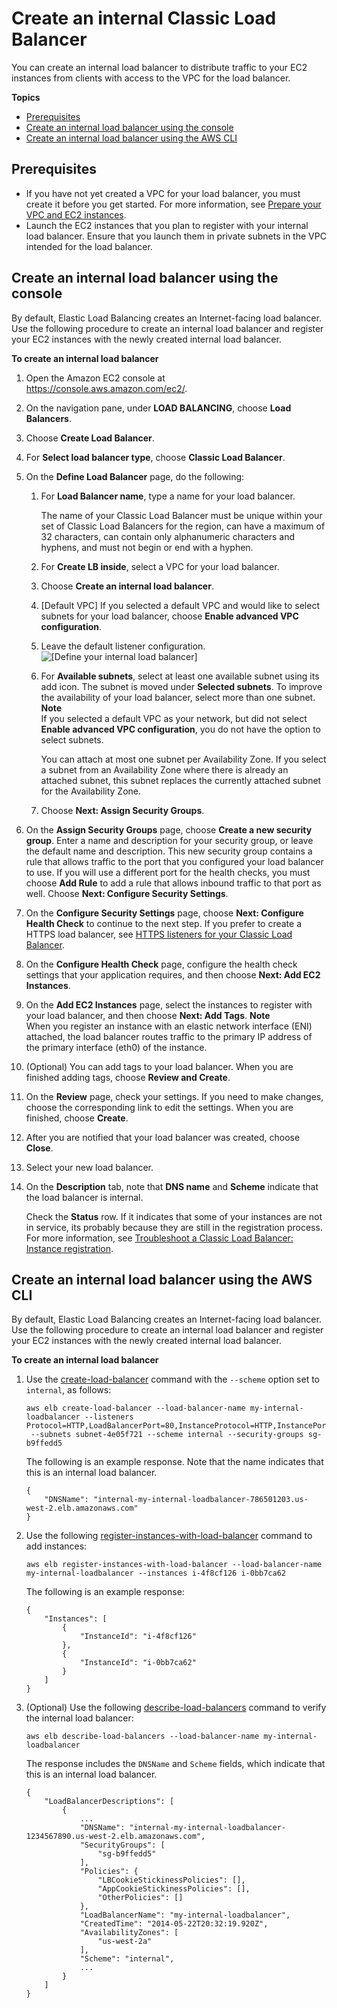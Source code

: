 # Create an internal Classic Load Balancer<a name="elb-create-internal-load-balancer"></a>

You can create an internal load balancer to distribute traffic to your EC2 instances from clients with access to the VPC for the load balancer\.

**Topics**
+ [Prerequisites](#create-internal-lb-prereq)
+ [Create an internal load balancer using the console](#create-internal-lb)
+ [Create an internal load balancer using the AWS CLI](#create-internal-lb-cli)

## Prerequisites<a name="create-internal-lb-prereq"></a>
+ If you have not yet created a VPC for your load balancer, you must create it before you get started\. For more information, see [Prepare your VPC and EC2 instances](elb-backend-instances.md#set-up-ec2)\.
+ Launch the EC2 instances that you plan to register with your internal load balancer\. Ensure that you launch them in private subnets in the VPC intended for the load balancer\.

## Create an internal load balancer using the console<a name="create-internal-lb"></a>

By default, Elastic Load Balancing creates an Internet\-facing load balancer\. Use the following procedure to create an internal load balancer and register your EC2 instances with the newly created internal load balancer\.

**To create an internal load balancer**

1. Open the Amazon EC2 console at [https://console\.aws\.amazon\.com/ec2/](https://console.aws.amazon.com/ec2/)\.

1. On the navigation pane, under **LOAD BALANCING**, choose **Load Balancers**\.

1. Choose **Create Load Balancer**\.

1. For **Select load balancer type**, choose **Classic Load Balancer**\.

1. On the **Define Load Balancer** page, do the following:

   1. For **Load Balancer name**, type a name for your load balancer\.

      The name of your Classic Load Balancer must be unique within your set of Classic Load Balancers for the region, can have a maximum of 32 characters, can contain only alphanumeric characters and hyphens, and must not begin or end with a hyphen\.

   1. For **Create LB inside**, select a VPC for your load balancer\.

   1. Choose **Create an internal load balancer**\.

   1. \[Default VPC\] If you selected a default VPC and would like to select subnets for your load balancer, choose **Enable advanced VPC configuration**\.

   1. Leave the default listener configuration\.  
![\[Define your internal load balancer\]](http://docs.aws.amazon.com/elasticloadbalancing/latest/classic/images/DefineLB_Internal.png)

   1. For **Available subnets**, select at least one available subnet using its add icon\. The subnet is moved under **Selected subnets**\. To improve the availability of your load balancer, select more than one subnet\.
**Note**  
If you selected a default VPC as your network, but did not select **Enable advanced VPC configuration**, you do not have the option to select subnets\.

      You can attach at most one subnet per Availability Zone\. If you select a subnet from an Availability Zone where there is already an attached subnet, this subnet replaces the currently attached subnet for the Availability Zone\.

   1. Choose **Next: Assign Security Groups**\.

1. On the **Assign Security Groups** page, choose **Create a new security group**\. Enter a name and description for your security group, or leave the default name and description\. This new security group contains a rule that allows traffic to the port that you configured your load balancer to use\. If you will use a different port for the health checks, you must choose **Add Rule** to add a rule that allows inbound traffic to that port as well\. Choose **Next: Configure Security Settings**\.

1. On the **Configure Security Settings** page, choose **Next: Configure Health Check** to continue to the next step\. If you prefer to create a HTTPS load balancer, see [HTTPS listeners for your Classic Load Balancer](elb-https-load-balancers.md)\.

1. On the **Configure Health Check** page, configure the health check settings that your application requires, and then choose **Next: Add EC2 Instances**\.

1. On the **Add EC2 Instances** page, select the instances to register with your load balancer, and then choose **Next: Add Tags**\.
**Note**  
When you register an instance with an elastic network interface \(ENI\) attached, the load balancer routes traffic to the primary IP address of the primary interface \(eth0\) of the instance\.

1. \(Optional\) You can add tags to your load balancer\. When you are finished adding tags, choose **Review and Create**\.

1. On the **Review** page, check your settings\. If you need to make changes, choose the corresponding link to edit the settings\. When you are finished, choose **Create**\.

1. After you are notified that your load balancer was created, choose **Close**\.

1. Select your new load balancer\.

1. On the **Description** tab, note that **DNS name** and **Scheme** indicate that the load balancer is internal\.

   Check the **Status** row\. If it indicates that some of your instances are not in service, its probably because they are still in the registration process\. For more information, see [Troubleshoot a Classic Load Balancer: Instance registration](ts-elb-register-instance.md)\.

## Create an internal load balancer using the AWS CLI<a name="create-internal-lb-cli"></a>

By default, Elastic Load Balancing creates an Internet\-facing load balancer\. Use the following procedure to create an internal load balancer and register your EC2 instances with the newly created internal load balancer\.

**To create an internal load balancer**

1. Use the [create\-load\-balancer](https://docs.aws.amazon.com/cli/latest/reference/elb/create-load-balancer.html) command with the `--scheme` option set to `internal`, as follows:

   ```
   aws elb create-load-balancer --load-balancer-name my-internal-loadbalancer --listeners Protocol=HTTP,LoadBalancerPort=80,InstanceProtocol=HTTP,InstancePort=80
    --subnets subnet-4e05f721 --scheme internal --security-groups sg-b9ffedd5
   ```

   The following is an example response\. Note that the name indicates that this is an internal load balancer\.

   ```
   {
       "DNSName": "internal-my-internal-loadbalancer-786501203.us-west-2.elb.amazonaws.com"
   }
   ```

1. Use the following [register\-instances\-with\-load\-balancer](https://docs.aws.amazon.com/cli/latest/reference/elb/register-instances-with-load-balancer.html) command to add instances:

   ```
   aws elb register-instances-with-load-balancer --load-balancer-name my-internal-loadbalancer --instances i-4f8cf126 i-0bb7ca62
   ```

   The following is an example response:

   ```
   {
       "Instances": [
           {
               "InstanceId": "i-4f8cf126"
           },
           {
               "InstanceId": "i-0bb7ca62"
           }
       ]
   }
   ```

1. \(Optional\) Use the following [describe\-load\-balancers](https://docs.aws.amazon.com/cli/latest/reference/elb/describe-load-balancers.html) command to verify the internal load balancer: 

   ```
   aws elb describe-load-balancers --load-balancer-name my-internal-loadbalancer
   ```

   The response includes the `DNSName` and `Scheme` fields, which indicate that this is an internal load balancer\.

   ```
   {
       "LoadBalancerDescriptions": [
           {
               ...
               "DNSName": "internal-my-internal-loadbalancer-1234567890.us-west-2.elb.amazonaws.com", 
               "SecurityGroups": [
                   "sg-b9ffedd5"
               ], 
               "Policies": {
                   "LBCookieStickinessPolicies": [], 
                   "AppCookieStickinessPolicies": [], 
                   "OtherPolicies": []
               }, 
               "LoadBalancerName": "my-internal-loadbalancer", 
               "CreatedTime": "2014-05-22T20:32:19.920Z", 
               "AvailabilityZones": [
                   "us-west-2a"
               ], 
               "Scheme": "internal",
               ...
           }
       ]
   }
   ```
